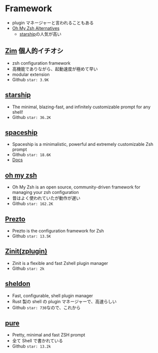 # Framework

- plugin マネージャーと言われることもある
- [Oh My Zsh Alternatives](https://alternativeto.net/software/oh-my-zsh/)
  - [starship](https://github.com/starship/starship)の人気が高い

## [Zim](https://zimfw.sh/) 個人的イチオシ

- zsh configuration framework
- 高機能でありながら、起動速度が極めて早い
- modular extension
- Github `star: 3.9K`

## [starship](https://github.com/starship/starship)

- The minimal, blazing-fast, and infinitely customizable prompt for any shell!
- Github `star: 36.2K`

## [spaceship](https://github.com/spaceship-prompt/spaceship-prompt)

- Spaceship is a minimalistic, powerful and extremely customizable Zsh prompt
- Github `star: 18.6K`
- [Docs](https://starship.rs/ja-jp/)

## [oh my zsh](https://ohmyz.sh/)

- Oh My Zsh is an open source, community-driven framework for managing your zsh configuration
- 昔はよく使われていたが動作が遅い
- Github `star: 162.2K`

## [Prezto](https://github.com/sorin-ionescu/prezto)

- Prezto is the configuration framework for Zsh
- Github `star: 13.5K`

## [Zinit(zplugin)](https://github.com/zdharma-continuum/zinit)

- Zinit is a flexible and fast Zshell plugin manager
- Github `star: 2k`

## [sheldon](https://github.com/rossmacarthur/sheldon)

- Fast, configurable, shell plugin manager
- Rust 製の shell の plugin マネージャーで、高速らしい
- Github `star: 730`なので、これから

## [pure](https://github.com/sindresorhus/pure)

- Pretty, minimal and fast ZSH prompt
- 全て Shell で書かれている
- Github `star: 13.2k`
